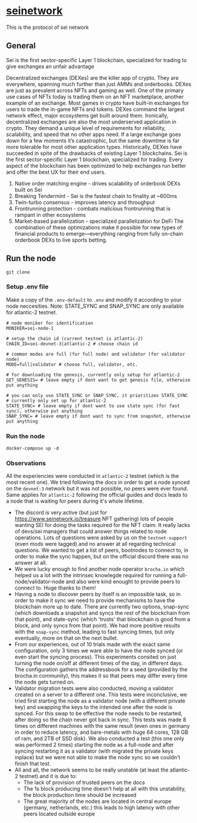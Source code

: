 # [seinetwork](https://www.seinetwork.io/)
This is the protocol of sei network


## General 

Sei is the first sector-specific Layer 1 blockchain, specialized for trading to give exchanges an unfair advantage

Decentralized exchanges (DEXes) are the killer app of crypto. They are everywhere, spanning much further than just AMMs and orderbooks. DEXes are just as prevalent across NFTs and gaming as well. One of the primary use cases of NFTs today is trading them on an NFT marketplace, another example of an exchange. Most games in crypto have built-in exchanges for users to trade the in-game NFTs and tokens. DEXes command the largest network effect, major ecosystems get built around them.
Ironically, decentralized exchanges are also the most underserved application in crypto. They demand a unique level of requirements for reliability, scalability, and speed that no other apps need. If a large exchange goes down for a few moments it’s catastrophic, but the same downtime is far more tolerable for most other application types. Historically, DEXes have succeeded in spite of the drawbacks of existing Layer 1 blockchains.
Sei is the first sector-specific Layer 1 blockchain, specialized for trading. Every aspect of the blockchain has been optimized to help exchanges run better and offer the best UX for their end users. 
1. Native order matching engine - drives scalability of orderbook DEXs built on Sei
2. Breaking Tendermint - Sei is the fastest chain to finality at ~600ms
3. Twin-turbo consensus - improves latency and throughput
4. Frontrunning protection - combats malicious frontrunning that is rampant in other ecosystems
5. Market-based parallelization - specialized parallelization for DeFi
The combination of these optimizations make it possible for new types of financial products to emerge—everything ranging from fully on-chain orderbook DEXs to live sports betting.

## Run the node

```
git clone 
``` 

### Setup .env file

Make a copy of the `.env-default` to `.env` and modify it according to your node neccesities. Note: STATE_SYNC and SNAP_SYNC are only available for atlantic-2 testnet.

```
# node moniker for identification
MONIKER=sei-node-1

# setup the chain id (current testnet is atlantic-2)
CHAIN_ID=sei-devnet-3|atlantic-2 # choose chain id

# common modes are full (for full node) and validator (for validator node)
MODE=full|validator # choose full, validator, etc.

# for downloading the genesis, currently only setup for atlantic-2
GET_GENESIS= # leave empty if dont want to get genesis file, otherwise put anything

# you can only use STATE_SYNC or SNAP_SYNC, it prioritizes STATE_SYNC
# currently only set up for atlantic-2
STATE_SYNC= # leave empty if dont want to use state sync (for fast sync), otherwise put anything
SNAP_SYNC= # leave empty if dont want to sync from snapshot, otherwise put anything
```

### Run the node

```
docker-compose up -d
``` 

### Observations

All the experiencies were conducted in `atlantic-2` testnet (which is the most recent one). We tried following the docs in order to get a node synced on the `devnet-3` network but it was not possible, no peers were ever found. Same applies for `atlantic-2` following the official guides and docs leads to a node that is waiting for peers during it's whole lifetime.

- The discord is very active (but just for https://www.seinetwork.io/treasure NFT gathering) lots of people wanting SEI for doing the tasks required for the NFT claim. It really lacks of devs/sei managers that could answer things related to node operations. Lots of questions were asked by us on the `testnet-support` (even mods were tagged) and no answer at all regarding technical questions. We wanted to get a list of peers, bootnodes to connect to, in order to make the sync happen, but on the official discord there was no answer at all.
- We were lucky enough to find another node operator `brocha.in` which helped us a lot with the intrinsec knowlegde required for running a full-node/validator-node and also were kind enought to provide peers to connect to. Huge thanks to them!
- Having a node to discover peers by itself is an impossible task, so in order to make it sync we need to provide mechanisms to have the blockchain more up to date. There are currently two options, snap-sync (which downloads a snapshot and syncs the rest of the blockchain from that point), and state-sync (which 'trusts' that blockchain is good from a block, and only syncs from that point). We had more positive results with the `snap-sync` method, leading to fast syncing times, but only eventually, more on that on the next bullet.
- From our experiences, out of 10 trials made with the exact same configuration, only 3 times we ware able to have the node synced (or even start the syncing process). This experiments consited on just turning the node on/off at different times of the day, in different days. The configuration gathers the addressbook for a seed (provided by the brocha.in community), this makes it so that peers may differ every time the node gets turned on.
- Validator migration tests were also conducted, moving a validator created on a server to a different one. This tests were inconclusive, we tried first starting the node as a validator node (with a different private key) and swapping the keys to the intended one after the node is synced. For this swap to be effective the node needs to be restarted, after doing so the chain never got back in sync. This tests was made 8 times on different machines with the same result (even ones in germany in order to reduce latency, and bare-metals with huge 64 cores, 128 GB of ram, and 2TB of SSD disk). We also conducted a test (this one only was performed 2 times) starting the node as a full-node and after syncing restarting it as a validator (with migrated the private keys inplace) but we were not able to make the node sync so we couldn't finish that test.
- All and all, the network seems to be really unstable (at least the atlantic-2 testnet) and it is due to:
  - The lack of provision of trusted peers on the docs
  - The 1s block producing time doesn't help at all with this unstability, the block production time should be increased
  - The great majority of the nodes are located in central europe (germany, netherlands, etc.) this leads to high latency with other peers located outside europe







